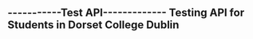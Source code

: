 -----------Test API-------------
Testing API for Students in Dorset College Dublin
----------------------------------------------
